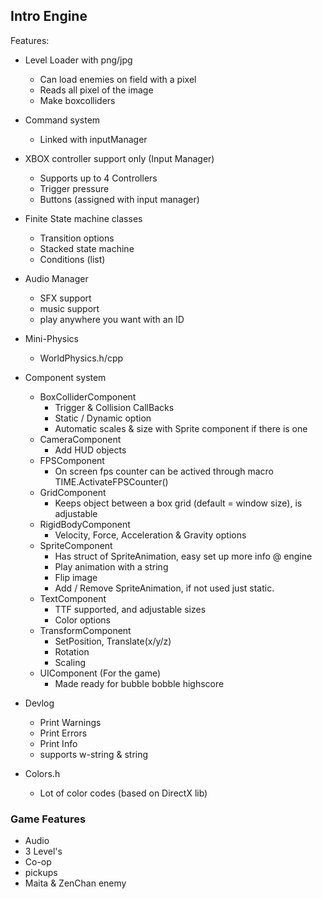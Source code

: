## Intro Engine

Features:
- Level Loader with png/jpg
	* Can load enemies on field with a pixel
	* Reads all pixel of the image
	* Make boxcolliders
	
- Command system
	* Linked with inputManager
- XBOX controller support only (Input Manager)
	* Supports up to 4 Controllers
	* Trigger pressure
	* Buttons (assigned with input manager)
- Finite State machine classes
	* Transition options
	* Stacked state machine
	* Conditions (list)

- Audio Manager
	* SFX support
	* music support
	* play anywhere you want with an ID

- Mini-Physics
	* WorldPhysics.h/cpp
- Component system
	* BoxColliderComponent
		* Trigger & Collision CallBacks
		* Static / Dynamic option
		* Automatic scales & size with Sprite component if there is one
	* CameraComponent
		* Add HUD objects
	* FPSComponent
		* On screen fps counter can be actived through macro TIME.ActivateFPSCounter()
	* GridComponent
		* Keeps object between a box grid (default = window size), is adjustable
	* RigidBodyComponent
		* Velocity, Force, Acceleration & Gravity options
	* SpriteComponent
		* Has struct of SpriteAnimation, easy set up more info @ engine
		* Play animation with a string
		* Flip image
		* Add / Remove SpriteAnimation, if not used just static.
	* TextComponent
		* TTF supported, and adjustable sizes
		* Color options
	* TransformComponent
		* SetPosition, Translate(x/y/z) 
		* Rotation
		* Scaling
	* UIComponent (For the game)
		* Made ready for bubble bobble highscore
- Devlog
	* Print Warnings
	* Print Errors
	* Print Info
	* supports w-string & string

- Colors.h
	* Lot of color codes (based on DirectX lib)


### Game Features
- Audio
- 3 Level's
- Co-op
- pickups
- Maita & ZenChan enemy
